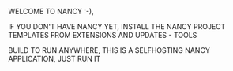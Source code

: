 WELCOME TO NANCY :-),

IF YOU DON'T HAVE NANCY YET, INSTALL THE NANCY PROJECT TEMPLATES FROM EXTENSIONS AND UPDATES - TOOLS

BUILD TO RUN ANYWHERE,
THIS IS A SELFHOSTING NANCY APPLICATION, JUST RUN IT
